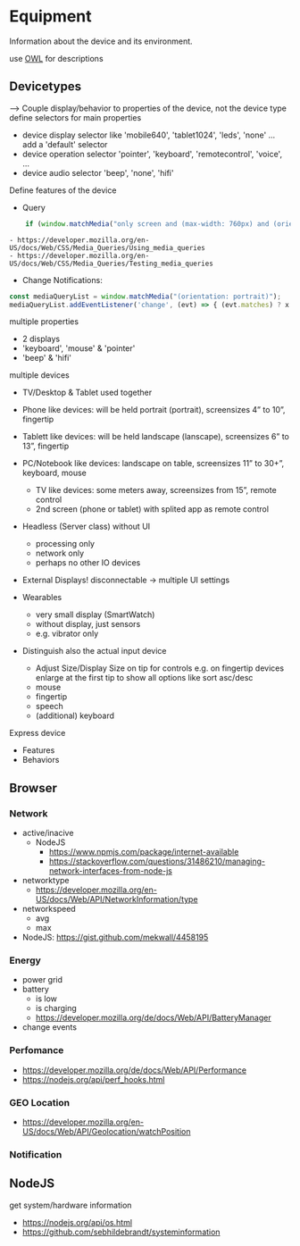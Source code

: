 Equipment
=========

Information about the device and its environment.

use [OWL](https://www.w3.org/OWL/) for descriptions

## Devicetypes

--> Couple display/behavior to properties of the device, not the device type
define selectors for main properties 
- device display selector like 'mobile640', 'tablet1024', 'leds', 'none' ... add a 'default' selector
- device operation selector 'pointer', 'keyboard', 'remotecontrol', 'voice', ...
- device audio selector 'beep', 'none', 'hifi'

Define features of the device
- Query
````js
    if (window.matchMedia("only screen and (max-width: 760px) and (orientation: portrait)").matches) ...
````
    - https://developer.mozilla.org/en-US/docs/Web/CSS/Media_Queries/Using_media_queries
    - https://developer.mozilla.org/en-US/docs/Web/CSS/Media_Queries/Testing_media_queries
- Change Notifications:
````js
const mediaQueryList = window.matchMedia("(orientation: portrait)");
mediaQueryList.addEventListener('change', (evt) => { (evt.matches) ? x  : y });
````    
    
multiple properties
- 2 displays
- 'keyboard', 'mouse' & 'pointer'
- 'beep' & 'hifi'

multiple devices
- TV/Desktop & Tablet used together
 
- Phone like devices: will be held portrait (portrait), screensizes 4” to 10”, fingertip
- Tablett like devices: will be held landscape (lanscape), screensizes 6” to 13”, fingertip
- PC/Notebook like devices: landscape on table, screensizes 11” to 30+”, keyboard, mouse
    - TV like devices: some meters away, screensizes from 15”, remote control
    - 2nd screen (phone or tablet) with splited app as remote control
- Headless (Server class) without UI
    - processing only
    - network only
    - perhaps no other IO devices
- External Displays! disconnectable → multiple UI settings 
- Wearables
    - very small display (SmartWatch)
    - without display, just sensors
    - e.g. vibrator only
- Distinguish also the actual input device
    - Adjust Size/Display Size on tip for controls e.g. on fingertip devices enlarge at the first tip to show all options like sort asc/desc
    - mouse
    - fingertip
    - speech
    - (additional) keyboard
    
Express device
- Features
- Behaviors

## Browser

### Network
- active/inacive
    - NodeJS
        - https://www.npmjs.com/package/internet-available
        - https://stackoverflow.com/questions/31486210/managing-network-interfaces-from-node-js
- networktype
    - https://developer.mozilla.org/en-US/docs/Web/API/NetworkInformation/type
- networkspeed
    - avg
    - max
- NodeJS: https://gist.github.com/mekwall/4458195
    
### Energy
- power grid
- battery
    - is low
    - is charging
    - https://developer.mozilla.org/de/docs/Web/API/BatteryManager 
- change events

### Perfomance
- https://developer.mozilla.org/de/docs/Web/API/Performance
- https://nodejs.org/api/perf_hooks.html

### GEO Location
- https://developer.mozilla.org/en-US/docs/Web/API/Geolocation/watchPosition

### Notification



## NodeJS

get system/hardware information
- https://nodejs.org/api/os.html
- https://github.com/sebhildebrandt/systeminformation
